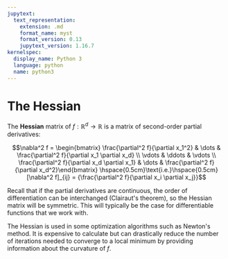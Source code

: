 ```yaml
---
jupytext:
  text_representation:
    extension: .md
    format_name: myst
    format_version: 0.13
    jupytext_version: 1.16.7
kernelspec:
  display_name: Python 3
  language: python
  name: python3
---
```

# The Hessian

The **Hessian** matrix of $f : \mathbb{R}^d \to \mathbb{R}$ is a matrix
of second-order partial derivatives: 

$$\nabla^2 f = \begin{bmatrix}
    \frac{\partial^2 f}{\partial x_1^2} & \dots & \frac{\partial^2 f}{\partial x_1 \partial x_d} \\
    \vdots & \ddots & \vdots \\
    \frac{\partial^2 f}{\partial x_d \partial x_1} & \dots & \frac{\partial^2 f}{\partial x_d^2}\end{bmatrix}
\hspace{0.5cm}\text{i.e.}\hspace{0.5cm}
[\nabla^2 f]_{ij} = {\frac{\partial^2 f}{\partial x_i \partial x_j}}$$ 

Recall that if the partial derivatives are continuous, the order of differentiation can be interchanged (Clairaut's theorem), so the Hessian matrix will be symmetric.
This will typically be the case for differentiable functions that we work with.

The Hessian is used in some optimization algorithms such as Newton's method.
It is expensive to calculate but can drastically reduce the number of iterations needed to converge to a local minimum by providing information about the curvature of $f$.
